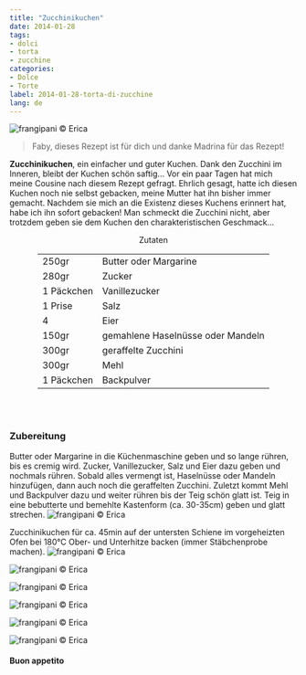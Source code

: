 ```yaml
---
title: "Zucchinikuchen"
date: 2014-01-28
tags:
- dolci
- torta
- zucchine
categories:
- Dolce
- Torte
label: 2014-01-28-torta-di-zucchine
lang: de
---
```

![](../2014-01-28-torta-di-zucchine/header.jpg "frangipani © Erica")

> Faby, dieses Rezept ist für dich und danke Madrina für das Rezept!

**Zucchinikuchen**, ein einfacher und guter Kuchen. Dank den Zucchini im Inneren, bleibt der Kuchen schön saftig... Vor ein paar Tagen hat mich meine Cousine nach diesem Rezept gefragt. Ehrlich gesagt, hatte ich diesen Kuchen noch nie selbst gebacken, meine Mutter hat ihn bisher immer gemacht. Nachdem sie mich an die Existenz dieses Kuchens erinnert hat, habe ich ihn sofort gebacken! Man schmeckt die Zucchini nicht, aber trotzdem geben sie dem Kuchen den charakteristischen Geschmack...

<div id="wrapper" style="text-align: center">
  <div id="yourdiv" style="display: inline-block;">
    <div class="ingredients" itemscope itemtype="http://schema.org/Recipe">
      <span itemprop="name" style="display:none;">Zucchinikuchen</span>
      <span itemprop="recipeCategory" style="display:none;">Süsses</span>
      <img itemprop="image" style="display:none;" class="ignore-gallery-item" src="../2014-01-28-torta-di-zucchine/header.jpeg"/>
      <span itemprop="author" style="display:none;">Erica Raiano</span>
      <span itemprop="description" style="display:none;">Zucchinikuchen, ein einfacher und guter Kuchen. Dank den Zucchini im Inneren, bleibt der Kuchen schön saftig...</span>
      <div class="ingredients-title">Zutaten</div>
      <table>
        <tbody>
          <tr itemprop="recipeIngredient">
            <td>250gr</td>
            <td>Butter oder Margarine</td>
          </tr>
          <tr itemprop="recipeIngredient">
            <td>280gr</td>
            <td>Zucker</td>
          </tr>
          <tr itemprop="recipeIngredient">
            <td>1 Päckchen</td>
            <td>Vanillezucker</td>
          </tr>
          <tr itemprop="recipeIngredient">
            <td>1 Prise</td>
            <td>Salz</td>
          </tr>
          <tr itemprop="recipeIngredient">
            <td>4</td>
            <td>Eier</td>
          </tr>
          <tr itemprop="recipeIngredient">
            <td>150gr</td>
            <td>gemahlene Haselnüsse oder Mandeln</td>
          </tr>
          <tr itemprop="recipeIngredient">
            <td>300gr</td>
            <td>geraffelte Zucchini</td>
          </tr>
          <tr itemprop="recipeIngredient">
            <td>300gr</td>
            <td>Mehl</td>
          </tr>
          <tr itemprop="recipeIngredient">
            <td>1 Päckchen</td>
            <td>Backpulver</td>
          </tr>
        </tbody>
      </table>
      <br></br>
    </div>
  </div>
</div>


<h3>
  <font color="grey">
    <i class="fa-solid fa-gears"></i>
  </font> Zubereitung
</h3>

Butter oder Margarine in die Küchenmaschine geben und so lange rühren, bis es cremig wird. Zucker, Vanillezucker, Salz und Eier dazu geben und nochmals rühren. Sobald alles vermengt ist, Haselnüsse oder Mandeln hinzufügen, dann auch noch die geraffelten Zucchini. Zuletzt kommt Mehl und Backpulver dazu und weiter rühren bis der Teig schön glatt ist. Teig in eine bebutterte und bemehlte Kastenform (ca. 30-35cm) geben und glatt strechen.
![](../2014-01-28-torta-di-zucchine/forma.jpg "frangipani © Erica")

Zucchinikuchen für ca. 45min auf der untersten Schiene im vorgeheizten Ofen bei 180°C Ober- und Unterhitze backen (immer Stäbchenprobe machen).
![](../2014-01-28-torta-di-zucchine/risultato1.jpg "frangipani © Erica")

![](../2014-01-28-torta-di-zucchine/risultato2.jpg "frangipani © Erica")

![](../2014-01-28-torta-di-zucchine/risultato3.jpg "frangipani © Erica")

![](../2014-01-28-torta-di-zucchine/risultato4.jpg "frangipani © Erica")

![](../2014-01-28-torta-di-zucchine/risultato5.jpg "frangipani © Erica")

![](../2014-01-28-torta-di-zucchine/risultato6.jpg "frangipani © Erica")

<h4>Buon appetito
  <font color="red">
    <i class="fa-regular fa-face-smile"></i>
  </font>
</h4>
